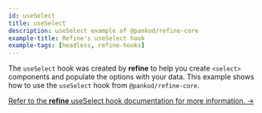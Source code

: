 ```yaml
---
id: useSelect
title: useSelect
description: useSelect example of @pankod/refine-core
example-title: Refine's useSelect hook
example-tags: [headless, refine-hooks]
---
```


The `useSelect` hook was created by **refine** to help you create `<select>` components and populate the options with your data. This example shows how to use the `useSelect` hook from `@pankod/refine-core`.

[Refer to the **refine** useSelect hook documentation for more information. →](/docs/3.xx.xx/api-reference/core/hooks/useSelect)

<CodeSandboxExample path="core-use-select" />
